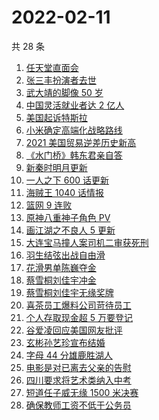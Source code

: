 # 2022-02-11

共 28 条

<!-- BEGIN ZHIHUSEARCH -->
<!-- 最后更新时间 Fri Feb 11 2022 13:10:30 GMT+0800 (China Standard Time) -->
1. [任天堂直面会](https://www.zhihu.com/search?q=任天堂)
1. [张三丰扮演者去世](https://www.zhihu.com/search?q=张三丰扮演者)
1. [武大靖的脚像 50 岁](https://www.zhihu.com/search?q=武大靖)
1. [中国灵活就业者达 2 亿人](https://www.zhihu.com/search?q=灵活就业者)
1. [美国起诉特斯拉](https://www.zhihu.com/search?q=美国起诉特斯拉)
1. [小米确定高端化战略路线](https://www.zhihu.com/search?q=小米高端化)
1. [2021 美国贸易逆差历史新高](https://www.zhihu.com/search?q=美国贸易逆差)
1. [《水门桥》韩东君亲自答](https://www.zhihu.com/search?q=水门桥)
1. [新秦时明月更新](https://www.zhihu.com/search?q=新秦时明月)
1. [一人之下 600 话更新](https://www.zhihu.com/search?q=一人之下)
1. [海贼王 1040 话情报](https://www.zhihu.com/search?q=海贼王)
1. [篮网 9 连败](https://www.zhihu.com/search?q=篮网)
1. [原神八重神子角色 PV](https://www.zhihu.com/search?q=原神)
1. [画江湖之不良人 5 更新](https://www.zhihu.com/search?q=画江湖)
1. [大连宝马撞人案司机二审获死刑](https://www.zhihu.com/search?q=大连宝马撞人案)
1. [羽生结弦出战自由滑](https://www.zhihu.com/search?q=花样滑冰)
1. [花滑男单陈巍夺金](https://www.zhihu.com/search?q=花样滑冰)
1. [蔡雪桐刘佳宇冲金](https://www.zhihu.com/search?q=单板滑雪)
1. [蔡雪桐刘佳宇无缘奖牌](https://www.zhihu.com/search?q=单板滑雪)
1. [喜茶员工爆料公司苛待员工](https://www.zhihu.com/search?q=喜茶员工爆料)
1. [个人存取现金超 5 万要登记](https://www.zhihu.com/search?q=个人存取)
1. [谷爱凌回应美国网友批评](https://www.zhihu.com/search?q=谷爱凌回应)
1. [玄彬孙艺珍宣布结婚](https://www.zhihu.com/search?q=玄彬孙艺珍)
1. [字母 44 分雄鹿胜湖人](https://www.zhihu.com/search?q=湖人)
1. [电影是对已离去父亲的告慰](https://www.zhihu.com/search?q=水门桥七连连长之子)
1. [四川要求将艺术类纳入中考](https://www.zhihu.com/search?q=四川中考)
1. [短道任子威无缘 1500 米决赛](https://www.zhihu.com/search?q=短道速滑)
1. [确保教师工资不低于公务员](https://www.zhihu.com/search?q=确保教师工资不低于公务员)
<!-- END ZHIHUSEARCH -->
